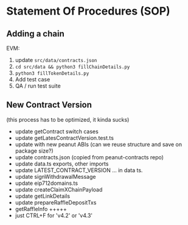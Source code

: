 # Statement Of Procedures (SOP)

## Adding a chain

EVM:

1. update `src/data/contracts.json`
2. `cd src/data && python3 fillChainDetails.py`
3. `python3 fillTokenDetails.py`
4. Add test case
5. QA / run test suite

## New Contract Version

(this process has to be optimized, it kinda sucks)

-   update getContract switch cases
-   update getLatesContractVersion.test.ts
-   update with new peanut ABIs (can we reuse structure and save on package size?)
-   update contracts.json (copied from peanut-contracts repo)
-   update data.ts exports, other imports
-   update LATEST_CONTRACT_VERSION ... in data ts.
-   update signWithdrawalMessage
-   update eip712domains.ts
-   update createClaimXChainPayload
-   update getLinkDetails
-   update prepareRaffleDepositTxs
-   getRaffleInfo +++++
-   just CTRL+F for 'v4.2' or 'v4.3'
